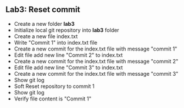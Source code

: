 ## Lab3: Reset commit

- Create a new folder **lab3**
- Initialize local git repository into **lab3** folder
- Create a new file index.txt
- Write "Commit 1" into index.txt file
- Create a new commit for the index.txt file with message "commit 1"
- Edit file add new line "Commit 2" to index.txt
- Create a new commit for the index.txt file with message "commit 2"
- Edit file add new line "Commit 3" to index.txt
- Create a new commit for the index.txt file with message "commit 3"
- Show git log
- Soft Reset repository to commit 1
- Show git log
- Verify file content is "Commit 1" 
